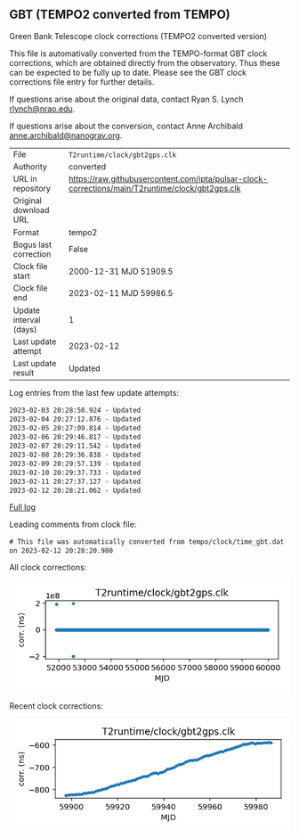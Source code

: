 
## GBT (TEMPO2 converted from TEMPO)

Green Bank Telescope clock corrections (TEMPO2 converted version)

This file is automativally converted from the TEMPO-format GBT
clock corrections, which are obtained directly from the observatory.
Thus these can be expected to be fully up to date. Please see the
GBT clock corrections file entry for further details.

If questions arise about the original data, contact Ryan S. Lynch
<rlynch@nrao.edu>.

If questions arise about the conversion, contact Anne Archibald
<anne.archibald@nanograv.org>.

|     |     |
|:--- |:--- |
| File | `T2runtime/clock/gbt2gps.clk` |
| Authority | converted |
| URL in repository | <https://raw.githubusercontent.com/ipta/pulsar-clock-corrections/main/T2runtime/clock/gbt2gps.clk> |
| Original download URL | <None> |
| Format | tempo2 |
| Bogus last correction | False |
| Clock file start | 2000-12-31 MJD 51909.5 |
| Clock file end | 2023-02-11 MJD 59986.5 |
| Update interval (days) | 1 |
| Last update attempt | 2023-02-12 |
| Last update result | Updated |

Log entries from the last few update attempts:
```
2023-02-03 20:28:50.924 - Updated
2023-02-04 20:27:12.876 - Updated
2023-02-05 20:27:09.814 - Updated
2023-02-06 20:29:46.817 - Updated
2023-02-07 20:29:11.542 - Updated
2023-02-08 20:29:36.838 - Updated
2023-02-09 20:29:57.139 - Updated
2023-02-10 20:29:37.733 - Updated
2023-02-11 20:27:37.127 - Updated
2023-02-12 20:28:21.062 - Updated
```
[Full log](https://raw.githubusercontent.com/ipta/pulsar-clock-corrections/main/log/T2runtime/clock/gbt2gps.clk.log)

Leading comments from clock file:

    # This file was automatically converted from tempo/clock/time_gbt.dat on 2023-02-12 20:28:20.980



All clock corrections:

![plot of all clock corrections](gbt2gps.clk.png "All corrections")

Recent clock corrections:

![plot of recent clock corrections](gbt2gps.clk.short.png "Recent corrections")

